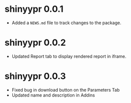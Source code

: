 # shinyypr 0.0.1

* Added a `NEWS.md` file to track changes to the package.

# shinyypr 0.0.2

* Updated Report tab to display rendered report in iframe.

# shinyypr 0.0.3

* Fixed bug in download button on the Parameters Tab
* Updated name and description in Addins